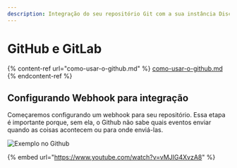```yaml
---
description: Integração do seu repositório Git com a sua instância Discloud
---
```


# GitHub e GitLab

{% content-ref url="como-usar-o-github.md" %}
[como-usar-o-github.md](como-usar-o-github.md)
{% endcontent-ref %}

## Configurando Webhook para integração

Começaremos configurando um webhook para seu repositório. Essa etapa é importante porque, sem ela, o Github não sabe quais eventos enviar quando as coisas acontecem ou para onde enviá-las.

![Exemplo no Github](<../../../.gitbook/assets/exemplo (3).gif>)

{% embed url="https://www.youtube.com/watch?v=vMJIG4XvzA8" %}

